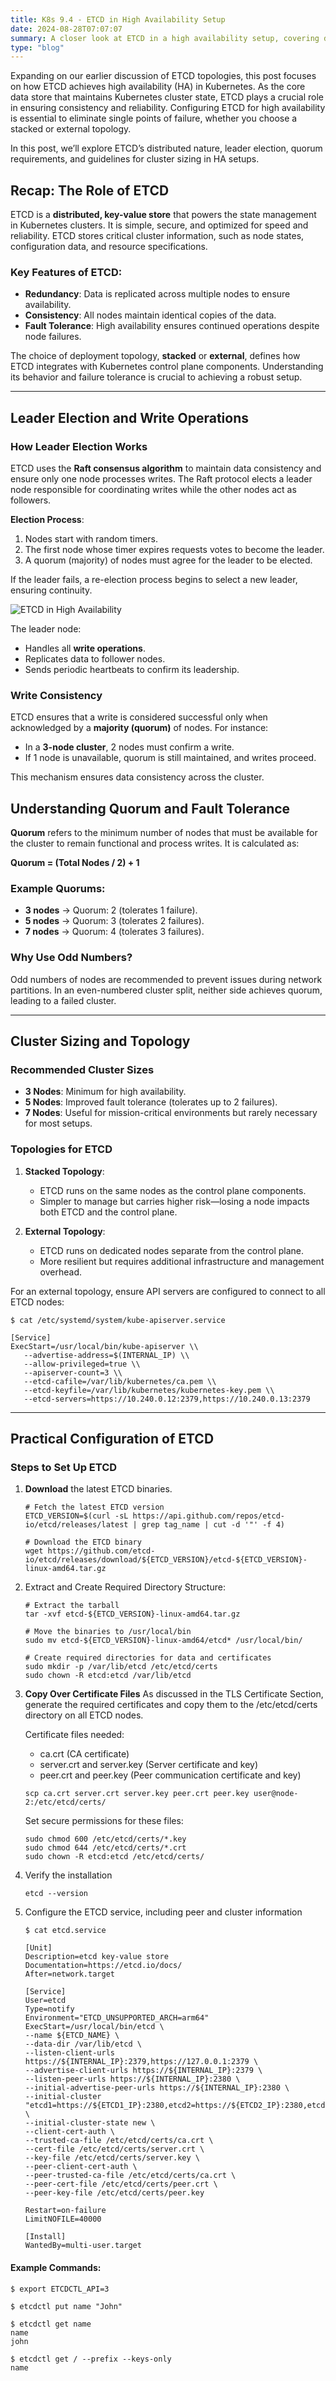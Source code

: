 ```yaml
---
title: K8s 9.4 - ETCD in High Availability Setup  
date: 2024-08-28T07:07:07  
summary: A closer look at ETCD in a high availability setup, covering distributed consensus, quorum, and key practices for configuring ETCD in Kubernetes clusters.  
type: "blog"  
---
```


Expanding on our earlier discussion of ETCD topologies, this post focuses on how ETCD achieves high availability (HA) in Kubernetes. As the core data store that maintains Kubernetes cluster state, ETCD plays a crucial role in ensuring consistency and reliability. Configuring ETCD for high availability is essential to eliminate single points of failure, whether you choose a stacked or external topology.

In this post, we’ll explore ETCD’s distributed nature, leader election, quorum requirements, and guidelines for cluster sizing in HA setups.


## Recap: The Role of ETCD  

ETCD is a **distributed, key-value store** that powers the state management in Kubernetes clusters. It is simple, secure, and optimized for speed and reliability. ETCD stores critical cluster information, such as node states, configuration data, and resource specifications.  

### Key Features of ETCD:  
- **Redundancy**: Data is replicated across multiple nodes to ensure availability.  
- **Consistency**: All nodes maintain identical copies of the data.  
- **Fault Tolerance**: High availability ensures continued operations despite node failures.  

The choice of deployment topology, **stacked** or **external**, defines how ETCD integrates with Kubernetes control plane components. Understanding its behavior and failure tolerance is crucial to achieving a robust setup.

---

## Leader Election and Write Operations  

### How Leader Election Works  

ETCD uses the **Raft consensus algorithm** to maintain data consistency and ensure only one node processes writes. The Raft protocol elects a leader node responsible for coordinating writes while the other nodes act as followers.  

**Election Process**:  
1. Nodes start with random timers.  
2. The first node whose timer expires requests votes to become the leader.  
3. A quorum (majority) of nodes must agree for the leader to be elected.  


If the leader fails, a re-election process begins to select a new leader, ensuring continuity.

![ETCD in High Availability](/images/kubernetes/images/raft.webp)

The leader node:  
- Handles all **write operations**.  
- Replicates data to follower nodes.  
- Sends periodic heartbeats to confirm its leadership.  

### Write Consistency  

ETCD ensures that a write is considered successful only when acknowledged by a **majority (quorum)** of nodes. For instance:  
- In a **3-node cluster**, 2 nodes must confirm a write.  
- If 1 node is unavailable, quorum is still maintained, and writes proceed.  

This mechanism ensures data consistency across the cluster.

## Understanding Quorum and Fault Tolerance  

**Quorum** refers to the minimum number of nodes that must be available for the cluster to remain functional and process writes. It is calculated as:

**Quorum = (Total Nodes / 2) + 1**

### Example Quorums:  
- **3 nodes** → Quorum: 2 (tolerates 1 failure).  
- **5 nodes** → Quorum: 3 (tolerates 2 failures).  
- **7 nodes** → Quorum: 4 (tolerates 3 failures).  

### Why Use Odd Numbers?  
Odd numbers of nodes are recommended to prevent issues during network partitions. In an even-numbered cluster split, neither side achieves quorum, leading to a failed cluster.

---

## Cluster Sizing and Topology  

### Recommended Cluster Sizes  

- **3 Nodes**: Minimum for high availability.  
- **5 Nodes**: Improved fault tolerance (tolerates up to 2 failures).  
- **7 Nodes**: Useful for mission-critical environments but rarely necessary for most setups.  

### Topologies for ETCD  

1. **Stacked Topology**:  
   - ETCD runs on the same nodes as the control plane components.  
   - Simpler to manage but carries higher risk—losing a node impacts both ETCD and the control plane.  

2. **External Topology**:  
   - ETCD runs on dedicated nodes separate from the control plane.  
   - More resilient but requires additional infrastructure and management overhead.  

For an external topology, ensure API servers are configured to connect to all ETCD nodes:  

```
$ cat /etc/systemd/system/kube-apiserver.service  

[Service]
ExecStart=/usr/local/bin/kube-apiserver \\
   --advertise-address=$(INTERNAL_IP) \\
   --allow-privileged=true \\
   --apiserver-count=3 \\
   --etcd-cafile=/var/lib/kubernetes/ca.pem \\
   --etcd-keyfile=/var/lib/kubernetes/kubernetes-key.pem \\
   --etcd-servers=https://10.240.0.12:2379,https://10.240.0.13:2379
```

---

## Practical Configuration of ETCD  

### Steps to Set Up ETCD  
1. **Download** the latest ETCD binaries.
   ```
   # Fetch the latest ETCD version
   ETCD_VERSION=$(curl -sL https://api.github.com/repos/etcd-io/etcd/releases/latest | grep tag_name | cut -d '"' -f 4)

   # Download the ETCD binary
   wget https://github.com/etcd-io/etcd/releases/download/${ETCD_VERSION}/etcd-${ETCD_VERSION}-linux-amd64.tar.gz
   ```

2. Extract and Create Required Directory Structure:
   ```
   # Extract the tarball
   tar -xvf etcd-${ETCD_VERSION}-linux-amd64.tar.gz

   # Move the binaries to /usr/local/bin
   sudo mv etcd-${ETCD_VERSION}-linux-amd64/etcd* /usr/local/bin/

   # Create required directories for data and certificates
   sudo mkdir -p /var/lib/etcd /etc/etcd/certs
   sudo chown -R etcd:etcd /var/lib/etcd
   ```
3. **Copy Over Certificate Files**
   As discussed in the TLS Certificate Section, generate the required certificates and copy them to the /etc/etcd/certs directory on all ETCD nodes.

   Certificate files needed:
   - ca.crt (CA certificate)
   - server.crt and server.key (Server certificate and key)
   - peer.crt and peer.key (Peer communication certificate and key)
   ```
   scp ca.crt server.crt server.key peer.crt peer.key user@node-2:/etc/etcd/certs/
   ```
   Set secure permissions for these files:
   ```
   sudo chmod 600 /etc/etcd/certs/*.key
   sudo chmod 644 /etc/etcd/certs/*.crt
   sudo chown -R etcd:etcd /etc/etcd/certs/
   ```
4. Verify the installation
   ```
   etcd --version
   ``` 
5. Configure the ETCD service, including peer and cluster information
   ```
   $ cat etcd.service

   [Unit]
   Description=etcd key-value store
   Documentation=https://etcd.io/docs/
   After=network.target

   [Service]
   User=etcd
   Type=notify
   Environment="ETCD_UNSUPPORTED_ARCH=arm64"
   ExecStart=/usr/local/bin/etcd \
   --name ${ETCD_NAME} \
   --data-dir /var/lib/etcd \
   --listen-client-urls https://${INTERNAL_IP}:2379,https://127.0.0.1:2379 \
   --advertise-client-urls https://${INTERNAL_IP}:2379 \
   --listen-peer-urls https://${INTERNAL_IP}:2380 \
   --initial-advertise-peer-urls https://${INTERNAL_IP}:2380 \
   --initial-cluster "etcd1=https://${ETCD1_IP}:2380,etcd2=https://${ETCD2_IP}:2380,etcd3=https://${ETCD3_IP}:2380" \
   --initial-cluster-state new \
   --client-cert-auth \
   --trusted-ca-file /etc/etcd/certs/ca.crt \
   --cert-file /etc/etcd/certs/server.crt \
   --key-file /etc/etcd/certs/server.key \
   --peer-client-cert-auth \
   --peer-trusted-ca-file /etc/etcd/certs/ca.crt \
   --peer-cert-file /etc/etcd/certs/peer.crt \
   --peer-key-file /etc/etcd/certs/peer.key

   Restart=on-failure
   LimitNOFILE=40000

   [Install]
   WantedBy=multi-user.target
   ```


#### Example Commands:
```
$ export ETCDCTL_API=3

$ etcdctl put name "John"

$ etcdctl get name
name 
john

$ etcdctl get / --prefix --keys-only
name
```

